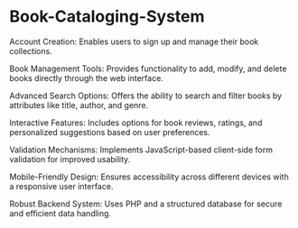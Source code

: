 # Book-Cataloging-System

Account Creation: Enables users to sign up and manage their book collections.

Book Management Tools: Provides functionality to add, modify, and delete books directly through the web interface.

Advanced Search Options: Offers the ability to search and filter books by attributes like title, author, and genre.

Interactive Features: Includes options for book reviews, ratings, and personalized suggestions based on user preferences.

Validation Mechanisms: Implements JavaScript-based client-side form validation for improved usability.

Mobile-Friendly Design: Ensures accessibility across different devices with a responsive user interface.

Robust Backend System: Uses PHP and a structured database for secure and efficient data handling.

